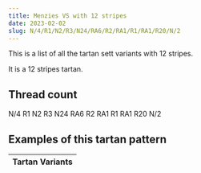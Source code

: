 ```yaml
---
title: Menzies VS with 12 stripes
date: 2023-02-02
slug: N/4/R1/N2/R3/N24/RA6/R2/RA1/R1/RA1/R20/N/2
---
```

This is a list of all the tartan sett variants with 12 stripes.

It is a 12 stripes tartan.


## Thread count
N/4 R1 N2 R3 N24 RA6 R2 RA1 R1 RA1 R20 N/2

## Examples of this tartan pattern

| Tartan Variants |
|---------------|
